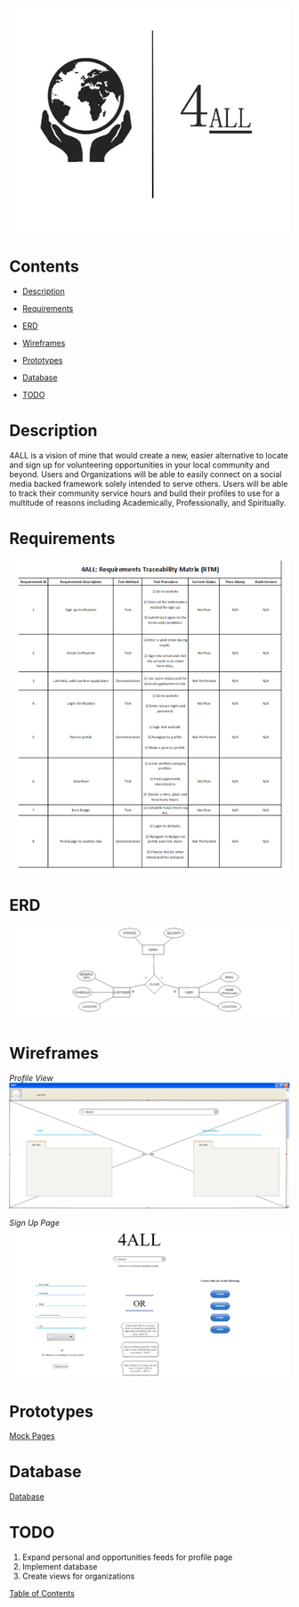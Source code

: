 ![Alt text](https://github.com/wesleykarle/4ALL/blob/master/Logo%20(4ALL).jpg "Logo")


# Contents  
- [Description](#description)  

- [Requirements](#requirements) 

- [ERD](#erd) 

- [Wireframes](#wireframes)

- [Prototypes](#prototypes) 

- [Database](#database)

- [TODO](#todo)

<a name="desciption"/>
<a name="requirements"/>
<a name="erd"/>
<a name="wireframes"/>
<a name="prototypes"/>
<a name="database"/>
<a name="todo"/>

# Description
4ALL is a vision of mine that would create a new, easier alternative to locate and sign up for volunteering opportunities in your local community and beyond. Users and Organizations will be able to easily connect on a social media backed framework solely intended to serve others. Users will be able to track their community service hours and build their profiles to use for a multitude of reasons including Academically, Professionally, and Spiritually. 


# Requirements
![Alt text](https://github.com/wesleykarle/4ALL/blob/master/Documents/RTM.png)


# ERD
![Alt text](https://github.com/wesleykarle/4ALL/blob/master/Documents/Entity%20Relationship%20Diagram%20(ERD).png)


# Wireframes
*Profile View*
![Alt text](https://github.com/wesleykarle/4ALL/blob/master/Logon%20Page.PNG)

*Sign Up Page*
![Alt text](https://github.com/wesleykarle/4ALL/blob/master/Sign%20Up%20Page.PNG)


# Prototypes
[Mock Pages](https://github.com/wesleykarle/4ALL/tree/master/Mock%20Pages)


# Database 
[Database](https://github.com/wesleykarle/4ALL/blob/master/Project%20Code/Database)

# TODO
1. Expand personal and opportunities feeds for profile page
2. Implement database 
3. Create views for organizations

[Table of Contents](#contents)
<a name="contents"/>
